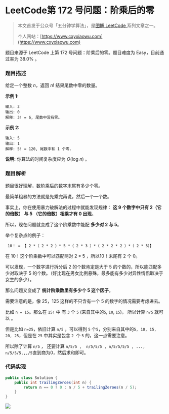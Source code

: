# LeetCode第 172 号问题：阶乘后的零

> 本文首发于公众号「五分钟学算法」，是[图解 LeetCode ](<https://github.com/MisterBooo/LeetCodeAnimation>)系列文章之一。
>
> 个人网站：[https://www.cxyxiaowu.com](https://www.cxyxiaowu.com)

题目来源于 LeetCode 上第 172 号问题：阶乘后的零。题目难度为 Easy，目前通过率为 38.0% 。

### 题目描述

给定一个整数 *n*，返回 *n*! 结果尾数中零的数量。

**示例 1:**

```
输入: 3
输出: 0
解释: 3! = 6, 尾数中没有零。
```

**示例 2:**

```
输入: 5
输出: 1
解释: 5! = 120, 尾数中有 1 个零.
```

**说明:** 你算法的时间复杂度应为 *O*(log *n*) 。

### 题目解析

题目很好理解，数阶乘后的数字末尾有多少个零。

最简单粗暴的方法就是先乘完再说，然后一个一个数。

事实上，你在使用暴力破解法的过程中就能发现规律： **这 9 个数字中只有 2（它的倍数） 与 5 （它的倍数）相乘才有 0 出现**。

所以，现在问题就变成了这个阶乘数中能配 **多少对 2 与 5**。

举个复杂点的例子：

 ` 10！ = 【 2 *（ 2 * 2 ）* 5 *（ 2 * 3 ）*（ 2 * 2 * 2 ）*（ 2 * 5）】`

在 10！这个阶乘数中可以匹配两对 2 * 5 ，所以10！末尾有 2 个 0。

可以发现，一个数字进行拆分后 2 的个数肯定是大于 5 的个数的，所以能匹配多少对取决于 5 的个数。（好比现在男女比例悬殊，最多能有多少对异性情侣取决于女生的多少）。

那么问题又变成了 **统计阶乘数里有多少个 5 这个因子**。

需要注意的是，像 25，125 这样的不只含有一个 5 的数字的情况需要考虑进去。

比如 `n = 15`。那么在 `15!` 中 有 `3` 个 `5` (来自其中的`5`, `10`, `15`)， 所以计算 `n/5` 就可以 。

但是比如 `n=25`，依旧计算 `n/5` ，可以得到 `5` 个`5`，分别来自其中的`5, 10, 15, 20, 25`，但是在 `25` 中其实是包含 `2 `个 `5` 的，这一点需要注意。

所以除了计算 `n/5` ， 还要计算 `n/5/5 ,  n/5/5/5 , n/5/5/5/5 , ..., n/5/5/5,,,/5`直到商为0，然后求和即可。

### 代码实现

```java
public class Solution {
    public int trailingZeroes(int n) {
        return n == 0 ? 0 : n / 5 + trailingZeroes(n / 5);
    }
}
```



![](https://bucket-1257126549.cos.ap-guangzhou.myqcloud.com/blog/fz0rq.png)







